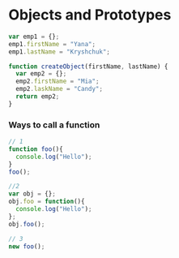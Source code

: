 # Objects and Prototypes

```javascript
var emp1 = {};
emp1.firstName = "Yana";
emp1.lastName = "Kryshchuk";

function createObject(firstName, lastName) {
  var emp2 = {};
  emp2.firstName = "Mia";
  emp2.laskName = "Candy";
  return emp2;
}
```
### Ways to call a function
```javascript
// 1
function foo(){
  console.log("Hello");
}
foo();

//2
var obj = {};
obj.foo = function(){
  console.log("Hello");
};
obj.foo();

// 3
new foo();

```


